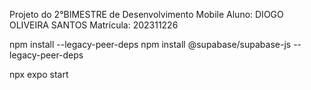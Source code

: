 Projeto do 2°BIMESTRE de Desenvolvimento Mobile
Aluno: DIOGO OLIVEIRA SANTOS
Matrícula: 202311226
 
 
 npm install --legacy-peer-deps
 npm install @supabase/supabase-js --legacy-peer-deps

 npx expo start
 
